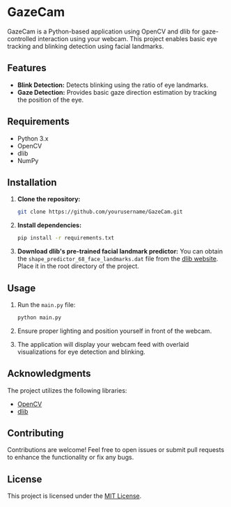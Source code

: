 # GazeCam

GazeCam is a Python-based application using OpenCV and dlib for gaze-controlled interaction using your webcam. This project enables basic eye tracking and blinking detection using facial landmarks.

## Features

- **Blink Detection:** Detects blinking using the ratio of eye landmarks.
- **Gaze Detection:** Provides basic gaze direction estimation by tracking the position of the eye.

## Requirements

- Python 3.x
- OpenCV
- dlib
- NumPy

## Installation

1. **Clone the repository:**
    ```bash
    git clone https://github.com/yourusername/GazeCam.git
    ```

2. **Install dependencies:**
    ```bash
    pip install -r requirements.txt
    ```

3. **Download dlib's pre-trained facial landmark predictor:**
   You can obtain the `shape_predictor_68_face_landmarks.dat` file from the [dlib website](http://dlib.net/files/). Place it in the root directory of the project.

## Usage

1. Run the `main.py` file:
    ```bash
    python main.py
    ```

2. Ensure proper lighting and position yourself in front of the webcam.
3. The application will display your webcam feed with overlaid visualizations for eye detection and blinking.

## Acknowledgments

The project utilizes the following libraries:
- [OpenCV](https://opencv.org/)
- [dlib](http://dlib.net/)

## Contributing

Contributions are welcome! Feel free to open issues or submit pull requests to enhance the functionality or fix any bugs.

## License

This project is licensed under the [MIT License](LICENSE).
